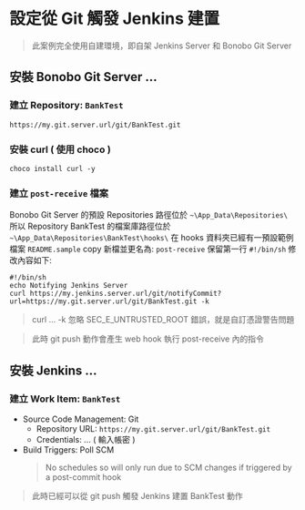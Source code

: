 
# 設定從 Git 觸發 Jenkins 建置

> 此案例完全使用自建環境，即自架 Jenkins Server 和 Bonobo Git Server


## 安裝 Bonobo Git Server ...

### 建立 Repository: `BankTest`
```
https://my.git.server.url/git/BankTest.git
```

### 安裝 curl ( 使用 choco )
```
choco install curl -y
```

### 建立 `post-receive` 檔案
Bonobo Git Server 的預設 Repositories 路徑位於 `~\App_Data\Repositories\`
所以 Repository BankTest 的檔案庫路徑位於 `~\App_Data\Repositories\BankTest\hooks\`
在 hooks 資料夾已經有一預設範例檔案 `README.sample` copy 新檔並更名為: `post-receive`
保留第一行 `#!/bin/sh` 修改內容如下: 
```
#!/bin/sh
echo Notifying Jenkins Server
curl https://my.jenkins.server.url/git/notifyCommit?url=https://my.git.server.url/git/BankTest.git -k
```
> curl ... -k 忽略 SEC_E_UNTRUSTED_ROOT 錯誤，就是自訂憑證警告問題

> 此時 git push 動作會產生 web hook 執行 post-receive 內的指令


## 安裝 Jenkins ...

### 建立 Work Item: `BankTest`

- Source Code Management: Git
  - Repository URL: `https://my.git.server.url/git/BankTest.git`
  - Credentials: ... ( 輸入帳密 )
- Build Triggers: Poll SCM
  > No schedules so will only run due to SCM changes if triggered by a post-commit hook

> 此時已經可以從 git push 觸發 Jenkins 建置 BankTest 動作

